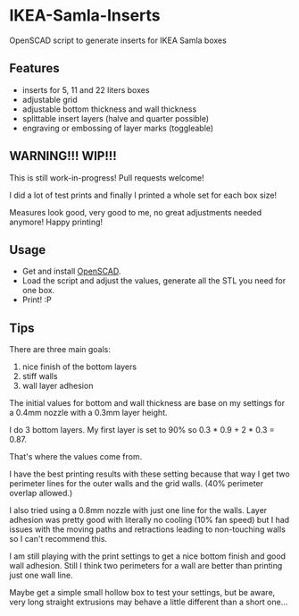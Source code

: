 # IKEA-Samla-Inserts
OpenSCAD script to generate inserts for IKEA Samla boxes

## Features
- inserts for 5, 11 and 22 liters boxes
- adjustable grid
- adjustable bottom thickness and wall thickness
- splittable insert layers (halve and quarter possible)
- engraving or embossing of layer marks (toggleable)

## WARNING!!! WIP!!!
This is still work-in-progress! Pull requests welcome!

I did a lot of test prints and finally I printed a whole set for each box size!

Measures look good, very good to me, no great adjustments needed anymore! Happy printing!

## Usage
- Get and install [OpenSCAD](https://www.openscad.org/).
- Load the script and adjust the values, generate all the STL you need for one box.
- Print! :P

## Tips

There are three main goals:
1. nice finish of the bottom layers
2. stiff walls
3. wall layer adhesion

The initial values for bottom and wall thickness are base on my settings for a 0.4mm nozzle with a 0.3mm layer height.

I do 3 bottom layers.
My first layer is set to 90% so 0.3 * 0.9 + 2 * 0.3 = 0.87.

That's where the values come from.

I have the best printing results with these setting because that way I get two perimeter lines for the outer walls
and the grid walls. (40% perimeter overlap allowed.)

I also tried using a 0.8mm nozzle with just one line for the walls. Layer adhesion was pretty good with literally no cooling
(10% fan speed) but I had issues with the moving paths and retractions leading to non-touching walls so I can't recommend this.

I am still playing with the print settings to get a nice bottom finish and good wall adhesion. Still I think two perimeters for a wall are better than printing just one wall line.

Maybe get a simple small hollow box to test your settings, but be aware, very long straight extrusions may behave a little different than a short one...